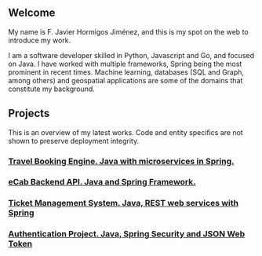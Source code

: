 ## Welcome
My name is F. Javier Hormigos Jiménez, and this is my spot on the web to introduce my work.

I am a software developer skilled in Python, Javascript and Go, and focused on Java. I have worked with multiple frameworks, Spring being the most prominent in recent times. Machine learning, databases (SQL and Graph, among others) and geospatial applications are some of the domains that constitute my background.

## Projects
This is an overview of my latest works. Code and entity specifics are not shown to preserve deployment integrity.

### [Travel Booking Engine. Java with microservices in Spring.](/projects/tripping/index.html)
### [eCab Backend API. Java and Spring Framework.](/projects/ecab/index.html)
### [Ticket Management System. Java, REST web services with Spring](/projects/gigantick/index.html)
### [Authentication Project. Java, Spring Security and JSON Web Token](/projects/authenticate/index.html)
